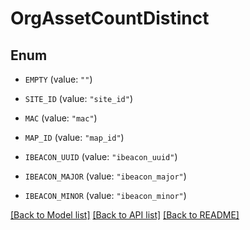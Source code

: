 # OrgAssetCountDistinct

## Enum


* `EMPTY` (value: `""`)

* `SITE_ID` (value: `"site_id"`)

* `MAC` (value: `"mac"`)

* `MAP_ID` (value: `"map_id"`)

* `IBEACON_UUID` (value: `"ibeacon_uuid"`)

* `IBEACON_MAJOR` (value: `"ibeacon_major"`)

* `IBEACON_MINOR` (value: `"ibeacon_minor"`)


[[Back to Model list]](../README.md#documentation-for-models) [[Back to API list]](../README.md#documentation-for-api-endpoints) [[Back to README]](../README.md)


